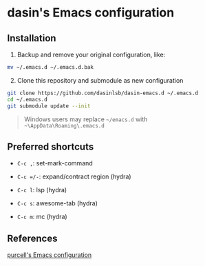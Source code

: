 # dasin's Emacs configuration

## Installation

1. Backup and remove your original configuration, like:
```sh
mv ~/.emacs.d ~/.emacs.d.bak
```

2. Clone this repository and submodule as new configuration
```sh
git clone https://github.com/dasinlsb/dasin-emacs.d ~/.emacs.d
cd ~/.emacs.d
git submodule update --init
```

> Windows users may replace `~/emacs.d` with `~\AppData\Roaming\.emacs.d`

## Preferred shortcuts

+ `C-c ,`: set-mark-command

+ `C-c =/-`: expand/contract region (hydra)

+ `C-c l`: lsp (hydra)

+ `C-c s`: awesome-tab (hydra)

+ `C-c m`: mc (hydra)

## References

[purcell's Emacs configuration](https://github.com/purcell/emacs.d)
